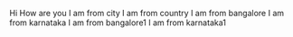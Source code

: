 Hi How are you
I am from city
I am from country
I am from bangalore
I am from karnataka
I am from bangalore1
I am from karnataka1
